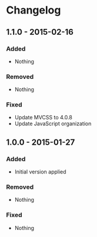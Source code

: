 Changelog
=========

1.1.0 - 2015-02-16
------------------

### Added

- Nothing

### Removed

- Nothing

### Fixed

- Update MVCSS to 4.0.8
- Update JavaScript organization

1.0.0 - 2015-01-27
------------------

### Added

- Initial version applied

### Removed

- Nothing

### Fixed

- Nothing
